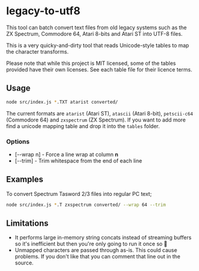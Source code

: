 # legacy-to-utf8

This tool can batch convert text files from old legacy systems such as the ZX Spectrum, Commodore 64, Atari 8-bits and Atari ST into UTF-8 files.

This is a very quicky-and-dirty tool that reads Unicode-style tables to map the character transforms.

Please note that while this project is MIT licensed, some of the tables provided have their own licenses. See each table file for their licence terms.

## Usage

```bash
node src/index.js *.TXT atarist converted/
``` 

The current formats are `atarist` (Atari ST), `atascii` (Atari 8-bit), `petscii-c64` (Commodore 64) and `zxspectrum` (ZX Spectrum). If you want to add more find a unicode mapping table and drop it into the `tables` folder.

### Options

- [--wrap n] - Force a line wrap at column **n**
- [--trim] - Trim whitespace from the end of each line

## Examples

To convert Spectrum Tasword 2/3 files into regular PC text;

```bash
node src/index.js *.T zxspectrum converted/ --wrap 64 --trim
```

## Limitations

- It performs large in-memory string concats instead of streaming buffers so it's inefficient but then you're only going to run it once so :shrug:
- Unmapped characters are passed through as-is. This could cause problems. If you don't like that you can comment that line out in the source.